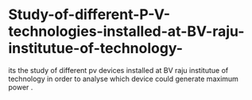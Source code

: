 # Study-of-different-P-V-technologies-installed-at-BV-raju-institutue-of-technology-
its the study of different pv devices installed at  BV raju institutue of technology  in order to analyse which device could  generate maximum power .
